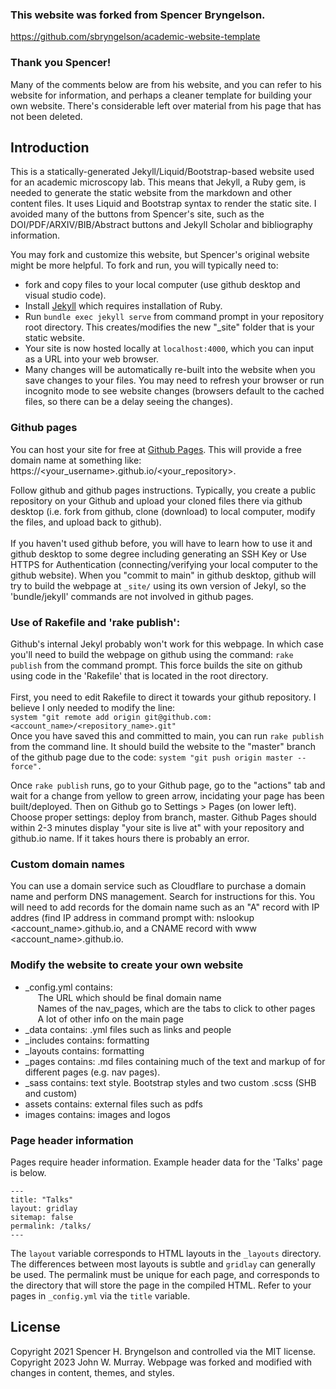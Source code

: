 ### This website was forked from Spencer Bryngelson. 
https://github.com/sbryngelson/academic-website-template 
### Thank you Spencer!

Many of the comments below are from his website, and you can refer to his website for information, and perhaps a cleaner template for building your own website. There's considerable left over material from his page that has not been deleted.

## Introduction 

This is a statically-generated Jekyll/Liquid/Bootstrap-based website used for an academic microscopy lab. This means that Jekyll, a Ruby gem, is needed to generate the static website from the markdown and other content files. It uses Liquid and Bootstrap syntax to render the static site. I avoided many of the buttons from Spencer's site, such as the DOI/PDF/ARXIV/BIB/Abstract buttons and Jekyll Scholar and bibliography information.

You may fork and customize this website, but Spencer's original website might be more helpful.
To fork and run, you will typically need to:
* fork and copy files to your local computer (use github desktop and visual studio code).
* Install [Jekyll](https://jekyllrb.com/docs/installation/) which requires installation of Ruby.
* Run `bundle exec jekyll serve` from command prompt in your repository root directory.
This creates/modifies the new "_site" folder that is your static website.
* Your site is now hosted locally at `localhost:4000`, which you can input as a URL into your web browser.
* Many changes will be automatically re-built into the website when you save changes to your files.
You may need to refresh your browser or run incognito mode to see website changes (browsers default to the cached files, so there can be a delay seeing the changes).

### Github pages

You can host your site for free at [Github Pages](https://pages.github.com/). This will provide a free domain name at something like: https://<your_username>.github.io/<your_repository>.

Follow github and github pages instructions. Typically, you create a public repository on your Github and upload your cloned files there via github desktop (i.e. fork from github, clone (download) to local computer, modify the files, and upload back to github).<br><br>
If you haven't used github before, you will have to learn how to use it and github desktop to some degree including generating an SSH Key or Use HTTPS for Authentication (connecting/verifying your local computer to the github website). When you "commit to main" in github desktop, github will try to build the webpage at `_site/` using its own version of Jekyl, so the 'bundle/jekyll' commands are not involved in github pages.

### Use of Rakefile and 'rake publish':
  Github's internal Jekyl probably won't work for this webpage. In which case you'll need to build the webpage on github using the command:  `rake publish` from the command prompt. This force builds the site on github using code in the 'Rakefile' that is located in the root directory.<br><br>
  First, you need to edit Rakefile to direct it towards your github repository. I believe I only needed to modify the line:<br>
  `system "git remote add origin git@github.com:<account_name>/<repository_name>.git"`<br>
  Once you have saved this and committed to main, you can run `rake publish` from the command line. It should build the website to the "master" branch of the github page due to the code:  `system "git push origin master --force".`

  Once `rake publish` runs, go to your Github page, go to the "actions" tab and wait for a change from yellow to green arrow, incidating your page has been built/deployed. Then on Github go to Settings > Pages (on lower left). Choose proper settings: deploy from branch, master. Github Pages should within 2-3 minutes display "your site is live at" with your repository and github.io name. If it takes hours there is probably an error.

### Custom domain names

You can use a domain service such as Cloudflare to purchase a domain name and perform DNS management. Search for instructions for this. You will need to add records for the domain name such as an "A" record with IP addres (find IP address in command prompt with: nslookup <account_name>.github.io, and a CNAME record with www <account_name>.github.io.


### Modify the website to create your own website

* _config.yml contains: <br>
&nbsp;&nbsp;&nbsp;&nbsp; The URL which should be final domain name<br>
&nbsp;&nbsp;&nbsp;&nbsp; Names of the nav_pages, which are the tabs to click to other pages <br>
&nbsp;&nbsp;&nbsp;&nbsp; A lot of other info on the main page <br>
* _data contains: .yml files such as links and people
* _includes contains: formatting
* _layouts contains: formatting
* _pages contains: .md files containing much of the text and markup of for different pages (e.g. nav pages).
* _sass contains: text style. Bootstrap styles and two custom .scss (SHB and custom) 
* assets contains: external files such as pdfs
* images contains: images and logos


### Page header information

Pages require header information.
Example header data for the 'Talks' page is below.
```
---
title: "Talks"
layout: gridlay
sitemap: false
permalink: /talks/
---
```
The `layout` variable corresponds to HTML layouts in the `_layouts` directory.
The differences between most layouts is subtle and `gridlay` can generally be used.
The permalink must be unique for each page, and corresponds to the directory that will store the page in the compiled HTML. Refer to your pages in `_config.yml` via the `title` variable.

## License
Copyright 2021 Spencer H. Bryngelson and controlled via the MIT license.<br>
Copyright 2023 John W. Murray. Webpage was forked and modified with changes in content, themes, and styles. 

